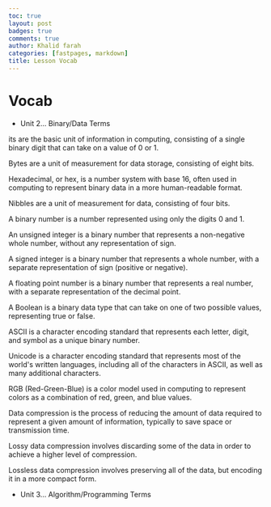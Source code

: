 ```yaml
---
toc: true
layout: post
badges: true
comments: true
author: Khalid farah
categories: [fastpages, markdown]
title: Lesson Vocab
---
```


# Vocab

- Unit 2… Binary/Data Terms

its are the basic unit of information in computing, consisting of a single binary digit that can take on a value of 0 or 1.

Bytes are a unit of measurement for data storage, consisting of eight bits.

Hexadecimal, or hex, is a number system with base 16, often used in computing to represent binary data in a more human-readable format.

Nibbles are a unit of measurement for data, consisting of four bits.

A binary number is a number represented using only the digits 0 and 1.

An unsigned integer is a binary number that represents a non-negative whole number, without any representation of sign.

A signed integer is a binary number that represents a whole number, with a separate representation of sign (positive or negative).

A floating point number is a binary number that represents a real number, with a separate representation of the decimal point.

A Boolean is a binary data type that can take on one of two possible values, representing true or false.

ASCII is a character encoding standard that represents each letter, digit, and symbol as a unique binary number.

Unicode is a character encoding standard that represents most of the world's written languages, including all of the characters in ASCII, as well as many additional characters.

RGB (Red-Green-Blue) is a color model used in computing to represent colors as a combination of red, green, and blue values.

Data compression is the process of reducing the amount of data required to represent a given amount of information, typically to save space or transmission time.

Lossy data compression involves discarding some of the data in order to achieve a higher level of compression.

Lossless data compression involves preserving all of the data, but encoding it in a more compact form.

- Unit 3… Algorithm/Programming Terms


